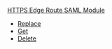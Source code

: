 <!-- Code generated for API Clients. DO NOT EDIT. -->

[HTTPS Edge Route SAML Module](#edge-route-saml-module)

- [Replace](#edge-route-saml-module/#replace)
- [Get](#edge-route-saml-module/#get)
- [Delete](#edge-route-saml-module/#delete)

